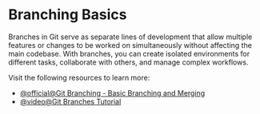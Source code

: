 # Branching Basics

Branches in Git serve as separate lines of development that allow multiple features or changes to be worked on simultaneously without affecting the main codebase. With branches, you can create isolated environments for different tasks, collaborate with others, and manage complex workflows.

Visit the following resources to learn more:

- [@official@Git Branching - Basic Branching and Merging](https://git-scm.com/book/en/v2/Git-Branching-Basic-Branching-and-Merging)
- [@video@Git Branches Tutorial](https://www.youtube.com/watch?v=e2IbNHi4uCI)